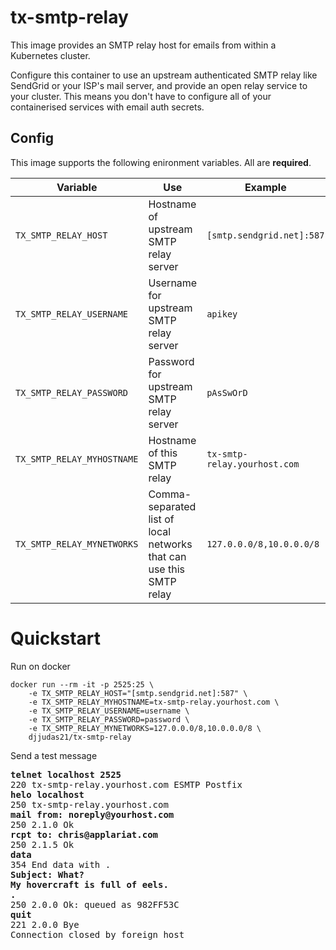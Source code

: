 # tx-smtp-relay

This image provides an SMTP relay host for emails from within a Kubernetes cluster.

Configure this container to use an upstream authenticated SMTP relay like SendGrid or your ISP's mail server, and provide an
open relay service to your cluster. This means you don't have to configure all of your containerised services with email auth secrets.
 
## Config

This image supports the following enironment variables. All are **required**.


| Variable                   | Use                                                                 | Example                      |
|----------------------------|---------------------------------------------------------------------|------------------------------|
| `TX_SMTP_RELAY_HOST`       | Hostname of upstream SMTP relay server                              | `[smtp.sendgrid.net]:587`    |
| `TX_SMTP_RELAY_USERNAME`   | Username for upstream SMTP relay server                             | `apikey`                     |
| `TX_SMTP_RELAY_PASSWORD`   | Password for upstream SMTP relay server                             | `pAsSwOrD`                   |
| `TX_SMTP_RELAY_MYHOSTNAME` | Hostname of this SMTP relay                                         | `tx-smtp-relay.yourhost.com` |
| `TX_SMTP_RELAY_MYNETWORKS` | Comma-separated list of local networks that can use this SMTP relay | `127.0.0.0/8,10.0.0.0/8`     |

# Quickstart
Run on docker
```
docker run --rm -it -p 2525:25 \
	-e TX_SMTP_RELAY_HOST="[smtp.sendgrid.net]:587" \
	-e TX_SMTP_RELAY_MYHOSTNAME=tx-smtp-relay.yourhost.com \
	-e TX_SMTP_RELAY_USERNAME=username \
	-e TX_SMTP_RELAY_PASSWORD=password \
	-e TX_SMTP_RELAY_MYNETWORKS=127.0.0.0/8,10.0.0.0/8 \
	djjudas21/tx-smtp-relay

```
Send a test message
<pre>
<b>telnet localhost 2525</b>
220 tx-smtp-relay.yourhost.com ESMTP Postfix
<b>helo localhost</b>
250 tx-smtp-relay.yourhost.com
<b>mail from: noreply@yourhost.com</b>
250 2.1.0 Ok
<b>rcpt to: chris@applariat.com</b>
250 2.1.5 Ok
<b>data</b>
354 End data with <CR><LF>.<CR><LF>
<b>Subject: What?</b>
<b>My hovercraft is full of eels.</b>
<b>.</b>
250 2.0.0 Ok: queued as 982FF53C
<b>quit</b>
221 2.0.0 Bye
Connection closed by foreign host
</pre>
